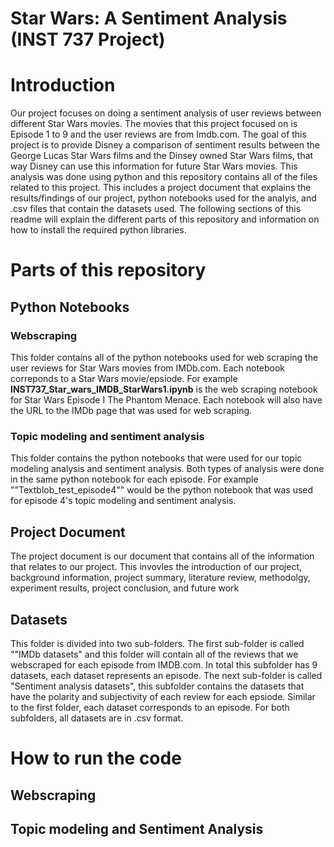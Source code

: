 # Star Wars: A Sentiment Analysis (INST 737 Project) 

# Introduction 
Our project focuses on doing a sentiment analysis of user reviews between different Star Wars movies. The movies that this project focused on is Episode 1 to 9 and the user reviews are from Imdb.com. The goal of this project is to provide Disney a comparison of sentiment results between the George Lucas Star Wars films and the Dinsey owned Star Wars films, that way Disney can use this information for future Star Wars movies. This analysis was done using python and this repository contains all of the files related to this project. This includes a project document that explains the results/findings of our project, python notebooks used for the analyis, and .csv files that contain the datasets used. The following sections of this readme will explain the different parts of this repository and information on how to install the required python libraries. 

# Parts of this repository

## Python Notebooks

### Webscraping
This folder contains all of the python notebooks used for web scraping the user reviews for Star Wars movies from IMDb.com. Each notebook correponds to a Star Wars movie/epsiode. For example  **INST737_Star_wars_IMDB_StarWars1.ipynb** is the web scraping notebook for Star Wars Episode I The Phantom Menace. Each notebook will also have the URL to the IMDb page that was used for web scraping. 

### Topic modeling and sentiment analysis
This folder contains the python notebooks that were used for our topic modeling analysis and sentiment analysis. Both types of analysis were done in the same python notebook for each episode. For example ""Textblob_test_episode4"" would be the python notebook that was used for episode 4's topic modeling and sentiment analysis. 

## Project Document
The project document is our document that contains all of the information that relates to our project. This invovles the introduction of our project, background information, project summary, literature review, methodolgy, experiment results, project conclusion, and future work

## Datasets
This folder is divided into two sub-folders. The first sub-folder is called ""IMDb datasets" and this folder will contain all of the reviews that we webscraped for each episode from IMDB.com. In total this subfolder has 9 datasets, each dataset represents an episode. The next sub-folder is called "Sentiment analysis datasets", this subfolder contains the datasets that have the polarity and subjectivity of each review for each epsiode. Similar to the first folder, each dataset corresponds to an episode. For both subfolders, all datasets are in .csv format.

# How to run the code

## Webscraping

## Topic modeling and Sentiment Analysis 

